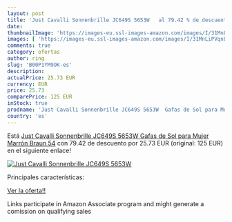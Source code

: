 ```yaml
---
layout: post
title: 'Just Cavalli Sonnenbrille JC649S 5653W   al 79.42 % de descuento'
date: 
thumbnailImage: 'https://images-eu.ssl-images-amazon.com/images/I/31MnLiPVqnL._SL200_.jpg'
images: [ 'https://images-eu.ssl-images-amazon.com/images/I/31MnLiPVqnL._SL200_.jpg' ]
comments: true
category: ofertas
author: ring
slug: 'B00P1YM9OK-es'
description:
actualPrice: 25.73 EUR
currency: EUR
price: 25.73
comparePrice: 125 EUR
inStock: true
prodname: 'Just Cavalli Sonnenbrille JC649S 5653W  Gafas de Sol para Mujer  Marrón  Braun   54'
country: 'es'
---
```


Está [Just Cavalli Sonnenbrille JC649S 5653W  Gafas de Sol para Mujer  Marrón  Braun   54](https://www.amazon.es/dp/B00P1YM9OK/?tag=tolees-21) con 79.42 de descuento por 25.73 EUR (original: 125 EUR) en el siguiente enlace!

[![Just Cavalli Sonnenbrille JC649S 5653W  ](https://images-eu.ssl-images-amazon.com/images/I/31MnLiPVqnL._SL200_.jpg)](https://www.amazon.es/dp/B00P1YM9OK/?tag=tolees-21)

Principales características:


[Ver la oferta!!](https://www.amazon.es/dp/B00P1YM9OK/?tag=tolees-21)

Links participate in Amazon Associate program and might generate a comission on qualifying sales


